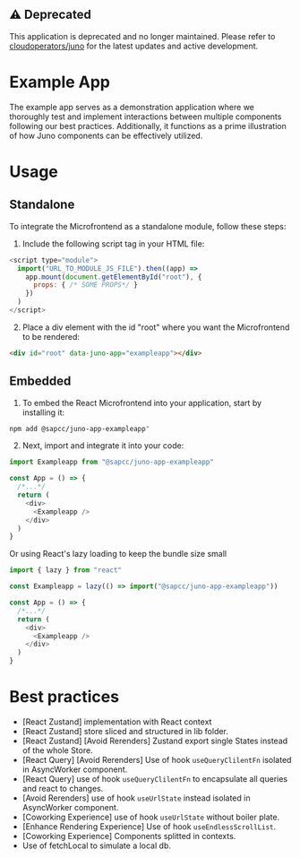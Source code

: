 ## ⚠️ Deprecated

This application is deprecated and no longer maintained. Please refer to [cloudoperators/juno](https://github.com/cloudoperators/juno) for the latest updates and active development.

# Example App

The example app serves as a demonstration application where we thoroughly test and implement interactions between multiple components following our best practices. Additionally, it functions as a prime illustration of how Juno components can be effectively utilized.

# Usage

## Standalone

To integrate the Microfrontend as a standalone module, follow these steps:

1. Include the following script tag in your HTML file:

```js
<script type="module">
  import("URL_TO_MODULE_JS_FILE").then((app) =>
    app.mount(document.getElementById("root"), {
      props: { /* SOME PROPS*/ }
    })
  )
</script>
```

2. Place a div element with the id "root" where you want the Microfrontend to be rendered:

```html
<div id="root" data-juno-app="exampleapp"></div>
```

## Embedded

1. To embed the React Microfrontend into your application, start by installing it:

```bash
npm add @sapcc/juno-app-exampleapp"
```

2. Next, import and integrate it into your code:

```js
import Exampleapp from "@sapcc/juno-app-exampleapp"

const App = () => {
  /*...*/
  return (
    <div>
      <Exampleapp />
    </div>
  )
}
```

Or using React's lazy loading to keep the bundle size small

```js
import { lazy } from "react"

const Exampleapp = lazy(() => import("@sapcc/juno-app-exampleapp"))

const App = () => {
  /*...*/
  return (
    <div>
      <Exampleapp />
    </div>
  )
}
```

# Best practices

- [React Zustand] implementation with React context
- [React Zustand] store sliced and structured in lib folder.
- [React Zustand] [Avoid Rerenders] Zustand export single States instead of the whole Store.
- [React Query] [Avoid Rerenders] Use of hook `useQueryClilentFn` isolated in AsyncWorker component.
- [React Query] use of hook `useQueryClilentFn` to encapsulate all queries and react to changes.
- [Avoid Rerenders] use of hook `useUrlState` instead isolated in AsyncWorker component.
- [Coworking Experience] use of hook `useUrlState` without boiler plate.
- [Enhance Rendering Experience] Use of hook `useEndlessScrollList`.
- [Coworking Experience] Components splitted in contexts.
- Use of fetchLocal to simulate a local db.

```

```
